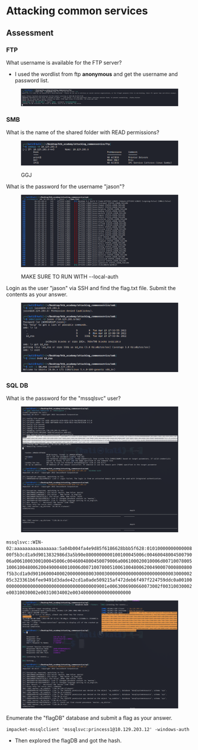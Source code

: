 # Attacking common services

## Assessment

### FTP

What username is available for the FTP server?

* I used the wordlist from ftp **anonymous** and get the username and password list.

<figure><img src="../.gitbook/assets/image (30).png" alt=""><figcaption></figcaption></figure>

### SMB

What is the name of the shared folder with READ permissions?

<figure><img src="../.gitbook/assets/image (12).png" alt=""><figcaption><p>GGJ</p></figcaption></figure>

What is the password for the username "jason"?

<figure><img src="../.gitbook/assets/image (32).png" alt=""><figcaption><p>MAKE SURE TO RUN WITH --local-auth</p></figcaption></figure>

Login as the user "jason" via SSH and find the flag.txt file. Submit the contents as your answer.

<figure><img src="../.gitbook/assets/image (26).png" alt=""><figcaption></figcaption></figure>

### SQL DB

What is the password for the "mssqlsvc" user?

<figure><img src="../.gitbook/assets/image (14).png" alt=""><figcaption></figcaption></figure>

`mssqlsvc::WIN-02:aaaaaaaaaaaaaaaa:5a04b004fa4e9d85f6186628bbb5f628:0101000000000000800f5b3cd1a9d9013832986d3a5b90e8000000000100100045006c0046004800450079006a0061000300100045006c0046004800450079006a006100020010006d007100780051006100480062004900040010006d00710078005100610048006200490007000800800f5b3cd1a9d90106000400020000000800300030000000000000000000000000300000205c323361b6fee9491d3dade42cd1a0ade509215af472deb6f497f224759ddc0a0010000000000000000000000000000000000009001e0063006900660073002f00310030002e00310030002e00310034002e0034000000000000000000`

<figure><img src="../.gitbook/assets/image (6).png" alt=""><figcaption></figcaption></figure>

Enumerate the "flagDB" database and submit a flag as your answer.

```
impacket-mssqlclient 'mssqlsvc:princess1@10.129.203.12' -windows-auth
```

* Then explored the flagDB and got the hash.
